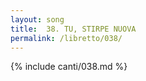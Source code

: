 ```yaml
---
layout: song
title:  38. TU, STIRPE NUOVA
permalink: /libretto/038/
---
```

{% include canti/038.md %}   